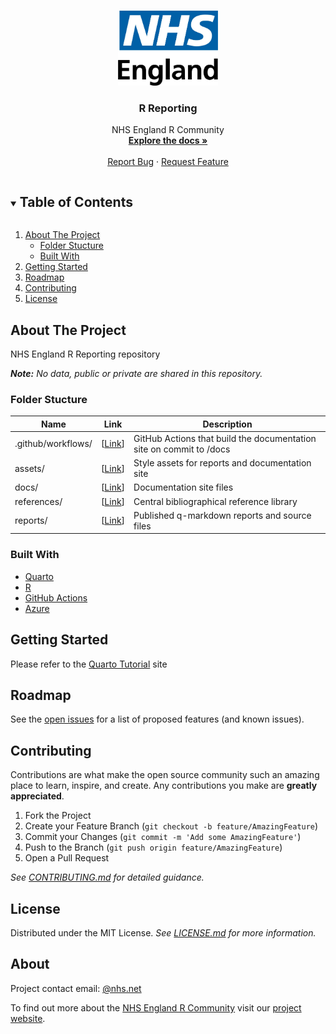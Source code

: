 <!-- PROJECT LOGO -->
<br />
<p align="center">
  <a href="https://github.com/nhsengland/nhs-r-reporting/">
    <img src="assets/logos/nhs-england.jpg" alt="Logo" height="120">
  </a>

  <h3 align="center">R Reporting</h3>

  <p align="center">
    NHS England R Community
    <br />
    <a href="/"><strong>Explore the docs »</strong></a>
    <br />
    <br />
    <a href="https://github.com/nhsengland/nhs-r-reporting/issues">Report Bug</a>
    ·
    <a href="https://github.com/nhsengland/nhs-r-reporting/issues">Request Feature</a>
  </p>
</p>

<!-- TABLE OF CONTENTS -->
<details open="open">
  <summary><h2 style="display: inline-block">Table of Contents</h2></summary>
  <ol>
    <li>
      <a href="#about-the-project">About The Project</a>
      <ul>
        <li><a href="#folder-stucture">Folder Stucture</a></li>
        <li><a href="#built-with">Built With</a></li>
      </ul>
    </li>
    <li>
      <a href="#getting-started">Getting Started</a>
    <li><a href="#roadmap">Roadmap</a></li>
    <li><a href="#contributing">Contributing</a></li>
    <li><a href="#license">License</a></li>
    <!-- <li><a href="#acknowledgements">Acknowledgements</a></li> -->
  </ol>
</details>

<!-- ABOUT THE PROJECT -->

## About The Project

NHS England R Reporting repository

_**Note:** No data, public or private are shared in this repository._

### Folder Stucture

| Name | Link | Description |
| ---- | ---- | ----------- |
| .github/workflows/ | [[Link](https://github.com/nhsengland/nhs-r-reporting/tree/main/.github/workflows)]  | GitHub Actions that build the documentation site on commit to /docs |
| assets/ | [[Link](https://github.com/nhsengland/nhs-r-reporting/assets)]  | Style assets for reports and documentation site |
| docs/ | [[Link](https://github.com/nhsengland/nhs-r-reporting)]  | Documentation site files |
| references/ | [[Link](https://github.com/nhsengland/nhs-r-reporting)]  | Central bibliographical reference library |
| reports/ | [[Link](https://github.com/nhsengland/nhs-r-reporting)]  | Published q-markdown reports and source files |

### Built With

- [Quarto](https://quarto.org/)
- [R](https://www.r-project.org/)
- [GitHub Actions](https://github.com/features/actions)
- [Azure](https://azure.microsoft.com/en-gb/)

<!-- GETTING STARTED -->

## Getting Started

Please refer to the [Quarto Tutorial](https://openscapes.github.io/quarto-website-tutorial/) site

<!-- ROADMAP -->

## Roadmap

See the [open issues](https://github.com/nhsengland/nhs-r-reporting/issues) for a list of proposed features (and known issues).

<!-- CONTRIBUTING-->

## Contributing

Contributions are what make the open source community such an amazing place to learn, inspire, and create. Any contributions you make are **greatly appreciated**.

1. Fork the Project
2. Create your Feature Branch (`git checkout -b feature/AmazingFeature`)
3. Commit your Changes (`git commit -m 'Add some AmazingFeature'`)
4. Push to the Branch (`git push origin feature/AmazingFeature`)
5. Open a Pull Request

_See [CONTRIBUTING.md](https://github.com/nhsengland/nhs-r-reporting/blob/main/CONTRIBUTING.md) for detailed guidance._

<!-- LICENSE -->

## License

Distributed under the MIT License. _See [LICENSE.md](https://github.com/nhsengland/nhs-r-reporting/blob/main/LICENSE) for more information._

<!-- CONTACT -->

## About

Project contact email: [@nhs.net](mailto:@nhs.net)

To find out more about the [NHS England R Community](https://future.nhs.uk/NationalRCommunity/groupHome) visit our [project website](https://future.nhs.uk/NationalRCommunity/groupHome).

<!-- ACKNOWLEDGEMENTS
## Acknowledgements

* []()
* []()
* []() -->

